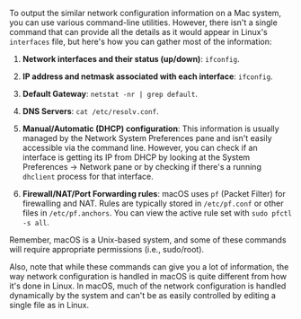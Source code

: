 To output the similar network configuration information on a Mac system, you can use various command-line utilities. However, there isn't a single command that can provide all the details as it would appear in Linux's `interfaces` file, but here's how you can gather most of the information:

1. **Network interfaces and their status (up/down)**: `ifconfig`.

2. **IP address and netmask associated with each interface**: `ifconfig`.

3. **Default Gateway**: `netstat -nr | grep default`.

4. **DNS Servers**: `cat /etc/resolv.conf`.

5. **Manual/Automatic (DHCP) configuration**: This information is usually managed by the Network System Preferences pane and isn't easily accessible via the command line. However, you can check if an interface is getting its IP from DHCP by looking at the System Preferences -> Network pane or by checking if there's a running `dhclient` process for that interface.

6. **Firewall/NAT/Port Forwarding rules**: macOS uses `pf` (Packet Filter) for firewalling and NAT. Rules are typically stored in `/etc/pf.conf` or other files in `/etc/pf.anchors`. You can view the active rule set with `sudo pfctl -s all`.

Remember, macOS is a Unix-based system, and some of these commands will require appropriate permissions (i.e., sudo/root).

Also, note that while these commands can give you a lot of information, the way network configuration is handled in macOS is quite different from how it's done in Linux. In macOS, much of the network configuration is handled dynamically by the system and can't be as easily controlled by editing a single file as in Linux.
